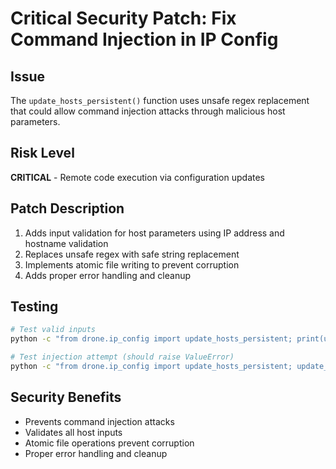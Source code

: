 # Critical Security Patch: Fix Command Injection in IP Config

## Issue
The `update_hosts_persistent()` function uses unsafe regex replacement that could allow command injection attacks through malicious host parameters.

## Risk Level
**CRITICAL** - Remote code execution via configuration updates

## Patch Description
1. Adds input validation for host parameters using IP address and hostname validation
2. Replaces unsafe regex with safe string replacement
3. Implements atomic file writing to prevent corruption
4. Adds proper error handling and cleanup

## Testing
```bash
# Test valid inputs
python -c "from drone.ip_config import update_hosts_persistent; print(update_hosts_persistent('192.168.1.1', 'localhost'))"

# Test injection attempt (should raise ValueError)
python -c "from drone.ip_config import update_hosts_persistent; update_hosts_persistent('127.0.0.1\"; rm -rf /', None)"
```

## Security Benefits
- Prevents command injection attacks
- Validates all host inputs
- Atomic file operations prevent corruption
- Proper error handling and cleanup
